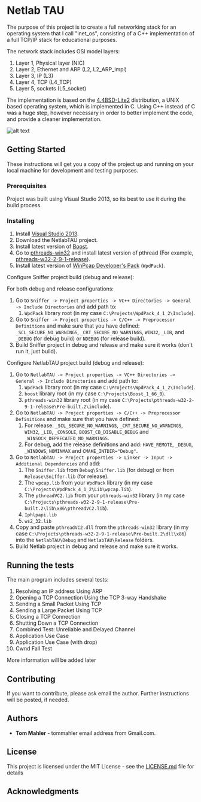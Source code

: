 # Netlab TAU

The purpose of this project is to create a full networking stack for an operating system that I call "inet_os", consisting of a C++ implementation of a full TCP/IP stack for educational purposes. 

The network stack includes OSI model layers: 
1. Layer 1, Physical layer (NIC)
2. Layer 2, Ethernet and ARP (L2, L2_ARP_impl)
3. Layer 3, IP (L3)
4. Layer 4, TCP (L4_TCP)
5. Layer 5, sockets (L5_socket)

The implementation is based on the [4.4BSD-Lite2](https://github.com/sergev/4.4BSD-Lite2) distribution, a UNIX based operating system, which is implemented in C. Using C++ instead of C was a huge step, however necessary in order to better implement the code, and provide a cleaner implementation. 

![alt text](https://github.com/tommahler/NetlabTAU/blob/master/documentation/readme/inet_os.jpg "inet_os, top view")

## Getting Started

These instructions will get you a copy of the project up and running on your local machine for development and testing purposes.

### Prerequisites

Project was built using Visual Studio 2013, so its best to use it during the build process.



### Installing

1. Install [Visual Studio 2013](https://msdn.microsoft.com/en-us/library/dd831853(v=vs.120).aspx).
2. Download the NetlabTAU project.
3. Install latest version of [Boost](http://www.boost.org/users/download/).
4. Go to [pthreads-win32](http://sourceware.org/pthreads-win32/) and install latest version of pthread (For example, [pthreads-w32-2-9-1-release](ftp://sourceware.org/pub/pthreads-win32/pthreads-w32-2-9-1-release.zip)).
5. Install latest version of [WinPcap Developer's Pack](https://www.winpcap.org/devel.htm) (`WpdPack`).


Configure Sniffer project build (debug and release):

For both debug and release configurations:
1. Go to `Sniffer -> Project properties -> VC++ Directories -> General -> Include Directories` and add path to:
	1. `WpdPack` library root (in my case `C:\Projects\WpdPack_4_1_2\Include`).
2. Go to `Sniffer -> Project properties -> C/C++ -> Preprocessor Definitions` and make sure that you have defined: `_SCL_SECURE_NO_WARNINGS`, `_CRT_SECURE_NO_WARNINGS`, `WIN32`, `_LIB`, and `_DEBUG` (for debug build) or `NDEBUG` (for release build).
3. Build Sniffer project in debug and release and make sure it works (don't run it, just build).

Configure NetlabTAU project build (debug and release):
1. Go to `NetlabTAU -> Project properties -> VC++ Directories -> General -> Include Directories` and add path to:
	1. `WpdPack` library root (in my case `C:\Projects\WpdPack_4_1_2\Include`).
	2. `boost` library root (in my case `C:\Projects\Boost_1_66_0`).
	3. `pthreads-win32` library root (in my case `C:\Projects\pthreads-w32-2-9-1-release\Pre-built.2\include`).
2. Go to `NetlabTAU -> Project properties -> C/C++ -> Preprocessor Definitions` and make sure that you have defined:
	1. For release: `_SCL_SECURE_NO_WARNINGS`, `_CRT_SECURE_NO_WARNINGS`, `WIN32`, `_LIB`, `_CONSOLE`, `BOOST_CB_DISABLE_DEBUG` and `_WINSOCK_DEPRECATED_NO_WARNINGS`.
	2. For debug, add the release definitions and add: `HAVE_REMOTE`, `_DEBUG`, `_WINDOWS`, `NOMINMAX` and `CMAKE_INTDIR="Debug"`.
3. Go to `NetlabTAU -> Project properties -> Linker -> Input -> Additional Dependencies` and add:
	1. The `Sniffer.lib` from `Debug\Sniffer.lib` (for debug) or from `Release\Sniffer.lib` (for release).
	2. The `wpcap.lib` from your `WpdPack` library (in my case `C:\Projects\WpdPack_4_1_2\Lib\wpcap.lib`). 
	3. The `pthreadVC2.lib` from your `pthreads-win32` library (in my case `C:\Projects\pthreads-w32-2-9-1-release\Pre-built.2\lib\x86\pthreadVC2.lib`).
	4. `Iphlpapi.lib`
	5. `ws2_32.lib`
4. Copy and paste `pthreadVC2.dll` from the `pthreads-win32` library (in my case `C:\Projects\pthreads-w32-2-9-1-release\Pre-built.2\dll\x86`) into the `NetlabTAU\Debug` and `NetlabTAU\Release` folders.
5. Build Netlab project in debug and release and make sure it works.

## Running the tests

The main program includes several tests:
1. Resolving an IP address Using ARP
2. Opening a TCP Connection Using the TCP 3-way Handshake
3. Sending a Small Packet Using TCP
4. Sending a Large Packet Using TCP
5. Closing a TCP Connection
6. Shutting Down a TCP Connection
7. Combined Test: Unreliable and Delayed Channel
8. Application Use Case
9. Application Use Case (with drop)
10. Cwnd Fall Test

More information will be added later

## Contributing

If you want to contribute, please ask email the author. Further instructions will be posted, if needed.


## Authors

* **Tom Mahler** - tommahler email address from Gmail.com.

## License

This project is licensed under the MIT License - see the [LICENSE.md](LICENSE.md) file for details

## Acknowledgments
